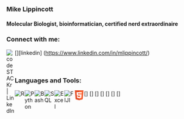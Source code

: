 ### Mike Lippincott
#### Molecular Biologist, bioinformatician, certified nerd extraordinaire

### Connect with me:

[<img align="left" alt="codeSTACKr | LinkedIn" width="22px" src="https://cdn.jsdelivr.net/npm/simple-icons@v3/icons/linkedin.svg" />][linkedin] (https://www.linkedin.com/in/mlippincott/)


<br />

### Languages and Tools:

[<img align="left" alt="R" width="26px" src="" />]
[<img align="left" alt="Python" width="26px" src="" />]
[<img align="left" alt="Bash" width="26px" src="" />]
[<img align="left" alt="SQL" width="26px" src="" />]
[<img align="left" alt="Excel" width="26px" src="" />]
[<img align="left" alt="FIJI" width="26px" src="https://upload.wikimedia.org/wikipedia/commons/thumb/5/55/FIJI_%28software%29_Logo.svg/1200px-FIJI_%28software%29_Logo.svg.png" />]
[<img align="left" alt="HTML" width="26px" src="/images/HTML.png" />]




<br />
<br />
